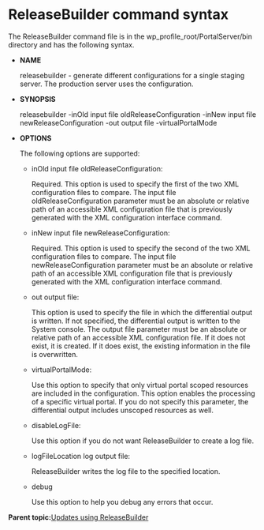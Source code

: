 # ReleaseBuilder command syntax 

The ReleaseBuilder command file is in the wp\_profile\_root/PortalServer/bin directory and has the following syntax.

-   **NAME**

    releasebuilder - generate different configurations for a single staging server. The production server uses the configuration.


-   **SYNOPSIS**

    releasebuilder -inOld input file oldReleaseConfiguration -inNew input file newReleaseConfiguration -out output file -virtualPortalMode


-   **OPTIONS**

    The following options are supported:

    -   inOld input file oldReleaseConfiguration:

        Required. This option is used to specify the first of the two XML configuration files to compare. The input file oldReleaseConfiguration parameter must be an absolute or relative path of an accessible XML configuration file that is previously generated with the XML configuration interface command.

    -   inNew input file newReleaseConfiguration:

        Required. This option is used to specify the second of the two XML configuration files to compare. The input file newReleaseConfiguration parameter must be an absolute or relative path of an accessible XML configuration file that is previously generated with the XML configuration interface command.

    -   out output file:

        This option is used to specify the file in which the differential output is written. If not specified, the differential output is written to the System console. The output file parameter must be an absolute or relative path of an accessible XML configuration file. If it does not exist, it is created. If it does exist, the existing information in the file is overwritten.

    -   virtualPortalMode:

        Use this option to specify that only virtual portal scoped resources are included in the configuration. This option enables the processing of a specific virtual portal. If you do not specify this parameter, the differential output includes unscoped resources as well.

    -   disableLogFile:

        Use this option if you do not want ReleaseBuilder to create a log file.

    -   logFileLocation log output file:

        ReleaseBuilder writes the log file to the specified location.

    -   debug

        Use this option to help you debug any errors that occur.


**Parent topic:**[Updates using ReleaseBuilder](../deploy/dep_up_rb.md)


